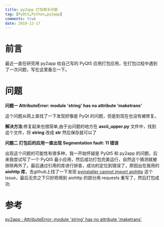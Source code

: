 ```yaml
---
title: py2app 打包相关问题
tag: [PyQt5,Python,py2app]
comments: true
date: 2019-12-17
---
```


# 前言
最近一直在研究用 py2app 给自己写的 PyQt5 应用打包应用，在打包过程中遇到了一次问题，写在这里备忘一下。


# 问题
 
**问题一 AttributeError: module 'string' has no attribute 'maketrans'**

这个问题从网上查找了一下发现好像是 PyQt 的问题，但是到现在也没有被修复。

**解决方法**:修复起来也很简单,由于出问题的地方在 **ascii_upper.py** 文件中，找到这个文件，将 **string** 改成 **str** 然后保存就可以了

**问题二 打包后的应用一直出现  Segmentation fault: 11 错误**

出现这个问题的可能性有很多种，我一开始怀疑是 PyQt5 和 py2app 的问题，后来我尝试写了一个 PyQt5 最小应用，然后成功打包完美运行，自然这个猜测就被排除再外了。最后通过引用的库进行排查，成功的定位到错误了，原因出在我用的 **aiohttp 库**，去github上找了一下发现 [pyinstaller cannot import aiohttp](https://github.com/aio-libs/aiohttp/issues/2301) 这个 issue，最后无奈之下只好把用到 aiohttp 的部分用 requests 重写了，然后打包成功.


# 参考

[py2app : AttributeError: module 'string' has no attribute 'maketrans'](https://stackoverflow.com/questions/58496363/py2app-attributeerror-module-string-has-no-attribute-maketrans)
